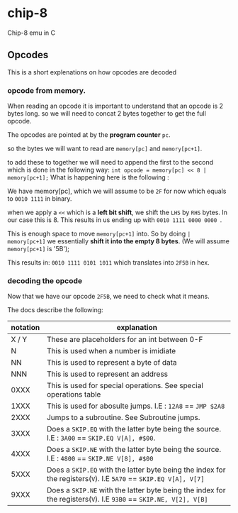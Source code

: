 # chip-8
Chip-8 emu in C


## Opcodes
This is a short explenations on how opcodes are decoded


### opcode from memory.

When reading an opcode it is important to understand that an opcode is 2 bytes long. so we will need to concat 2 bytes together to get the full opcode.

The opcodes are pointed at by the **program counter** `pc`.

so the bytes we will want to read are
`memory[pc]` and `memory[pc+1]`.

to add these to together we will need to append the first to the second which is done in the following way: 
`int opcode = memory[pc] << 8 | memory[pc+1];`
What is happening here is the following :

We have memory[pc], which we will assume to be `2F` for now which equals to `0010 1111` in binary.

when we apply a `<<` which is a **left bit shift**, we shift the `LHS` by `RHS` bytes.
In our case this is 8. This results in us ending up with `0010 1111 0000 0000 `.

This is enough space to move `memory[pc+1]` into. So by doing `| memory[pc+1]` we essentially **shift it into the empty 8 bytes**. (We will assume `memory[pc+1]` is '5B');

This results in: `0010 1111 0101 1011` which translates into `2F5B` in hex.

### decoding the opcode

Now that we have our opcode `2F5B`, we need to check what it means.

The docs describe the following:

| notation | explanation |
| -------- | ----------- |
| X / Y    | These are placeholders for an int between 0-F |
| N        | This is used when a number is imidiate |
| NN       | This is used to represent a byte of data |
| NNN      | This is used to represent an address |
| 0XXX     | This is used for special operations. See special operations table |
| 1XXX     | This is used for abosulte jumps. I.E : `12A8` == `JMP $2A8` |
| 2XXX     | Jumps to a subroutine. See Subroutine jumps. |
| 3XXX     | Does a `SKIP.EQ` with the latter byte being the source. I.E : `3A00` == `SKIP.EQ V[A], #$00`. |
| 4XXX     | Does a `SKIP.NE` with the latter byte being the source. I.E : `4800` == `SKIP.NE V[8], #$00` |
| 5XXX     | Does a `SKIP.EQ` with the latter byte being the index for the registers(`V`). I.E `5A70` == `SKIP.EQ V[A], V[7]` |
| 9XXX     | Does a `SKIP.NE` with the latter byte being the index for the registers(`V`). I.E `93B0` == `SKIP.NE, V[2], V[B]` |

